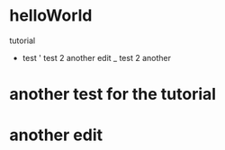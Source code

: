# helloWorld
tutorial
* test
' test 2 another edit
_ test 2 another 
# another test for the tutorial
# another edit
